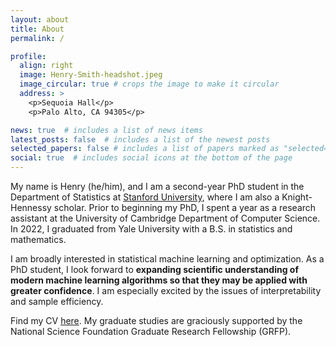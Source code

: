 ```yaml
---
layout: about
title: About
permalink: /

profile:
  align: right
  image: Henry-Smith-headshot.jpeg
  image_circular: true # crops the image to make it circular
  address: >
    <p>Sequoia Hall</p>
    <p>Palo Alto, CA 94305</p>

news: true  # includes a list of news items
latest_posts: false  # includes a list of the newest posts
selected_papers: false # includes a list of papers marked as "selected={true}"
social: true  # includes social icons at the bottom of the page
---
```


My name is Henry (he/him), and I am a second-year PhD student in the Department of Statistics at [Stanford University](https://statistics.stanford.edu/), where I am also a Knight-Hennessy scholar. Prior to beginning my PhD, I spent a year as a research assistant at the University of Cambridge Department of Computer Science. In 2022, I graduated from Yale University with a B.S. in statistics and mathematics. 

I am broadly interested in statistical machine learning and optimization. As a PhD student, I look forward to **expanding scientific understanding of modern machine learning algorithms so that they may be applied with greater confidence**. I am especially excited by the issues of interpretability and sample efficiency. 

Find my CV [here](/assets/pdf/Henry-Smith-CV.pdf). My graduate studies are graciously supported by the National Science Foundation Graduate Research Fellowship (GRFP). 
